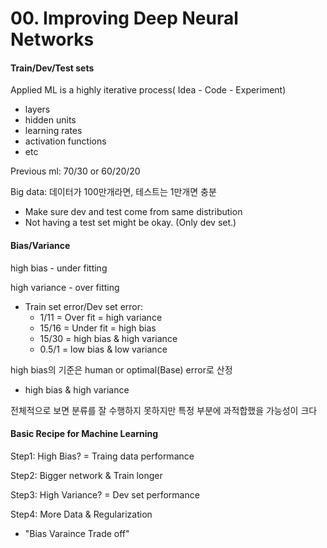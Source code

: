 # 00. Improving Deep Neural Networks

#### Train/Dev/Test sets

Applied ML is a highly iterative process( Idea - Code - Experiment)

- layers
- hidden units
- learning rates
- activation functions
- etc

Previous ml: 70/30 or 60/20/20

Big data: 데이터가 100만개라면, 테스트는 1만개면 충분

- Make sure dev and test come from same distribution
- Not having a test set might be okay. (Only dev set.)



#### Bias/Variance

high bias - under fitting

high variance - over fitting

- Train set error/Dev set error:
  - 1/11 = Over fit = high variance
  - 15/16 = Under fit = high bias
  - 15/30 = high bias & high variance
  - 0.5/1 = low bias & low variance

high bias의 기준은 human or optimal(Base) error로 산정

- high bias & high variance

전체적으로 보면 분류를 잘 수행하지 못하지만 특정 부분에 과적합했을 가능성이 크다



#### Basic Recipe for Machine Learning

Step1: High Bias? =  Traing data performance

Step2: Bigger network & Train longer 

Step3: High Variance? =  Dev set performance

Step4: More Data & Regularization

- "Bias Varaince Trade off" 




